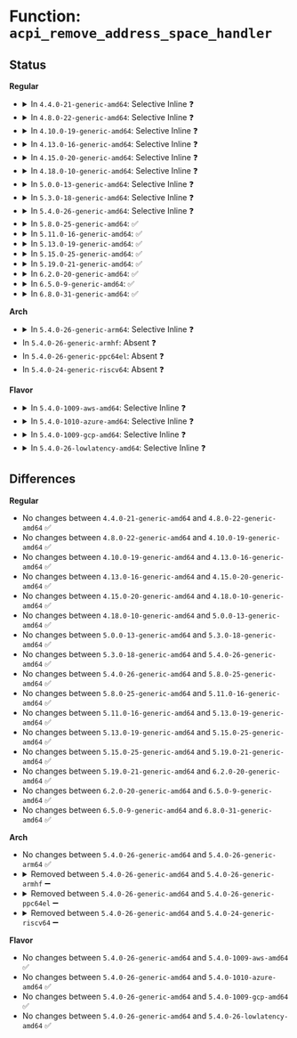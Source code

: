 # Function: <code>acpi_remove_address_space_handler</code>

## Status
<b>Regular</b>
<ul>
<li>
<details>
<summary>In <code>4.4.0-21-generic-amd64</code>: Selective Inline ❓</summary>

```c
acpi_status acpi_remove_address_space_handler(acpi_handle device, acpi_adr_space_type space_id, acpi_adr_space_handler handler)
```

```json
{
  "name": "acpi_remove_address_space_handler",
  "collision_type": "Unique Global",
  "inline_type": "Selective",
  "funcs": [
    {
      "addr": 18446744071583644786,
      "name": "acpi_remove_address_space_handler",
      "external": true,
      "loc": "drivers/acpi/acpica/evxfregn.c:172",
      "file": "drivers/acpi/acpica/evxfregn.c",
      "inline": "not declared, inlined",
      "caller_inline": [],
      "caller_func": [
        "drivers/gpio/gpiolib-acpi.c:acpi_gpiochip_remove",
        "drivers/acpi/ec.c:acpi_ec_remove",
        "drivers/acpi/acpi_cmos_rtc.c:acpi_remove_cmos_rtc_space_handler"
      ]
    }
  ],
  "symbols": [
    {
      "addr": 18446744071583644786,
      "name": "acpi_remove_address_space_handler",
      "section": ".text",
      "bind": "STB_GLOBAL",
      "size": 224
    }
  ]
}
```
</details>
</li>
<li>
<details>
<summary>In <code>4.8.0-22-generic-amd64</code>: Selective Inline ❓</summary>

```c
acpi_status acpi_remove_address_space_handler(acpi_handle device, acpi_adr_space_type space_id, acpi_adr_space_handler handler)
```

```json
{
  "name": "acpi_remove_address_space_handler",
  "collision_type": "Unique Global",
  "inline_type": "Selective",
  "funcs": [
    {
      "addr": 18446744071583967849,
      "name": "acpi_remove_address_space_handler",
      "external": true,
      "loc": "drivers/acpi/acpica/evxfregn.c:140",
      "file": "drivers/acpi/acpica/evxfregn.c",
      "inline": "not declared, inlined",
      "caller_inline": [],
      "caller_func": [
        "drivers/gpio/gpiolib-acpi.c:acpi_gpiochip_remove",
        "drivers/acpi/acpi_cmos_rtc.c:acpi_remove_cmos_rtc_space_handler"
      ]
    }
  ],
  "symbols": [
    {
      "addr": 18446744071583967849,
      "name": "acpi_remove_address_space_handler",
      "section": ".text",
      "bind": "STB_GLOBAL",
      "size": 225
    }
  ]
}
```
</details>
</li>
<li>
<details>
<summary>In <code>4.10.0-19-generic-amd64</code>: Selective Inline ❓</summary>

```c
acpi_status acpi_remove_address_space_handler(acpi_handle device, acpi_adr_space_type space_id, acpi_adr_space_handler handler)
```

```json
{
  "name": "acpi_remove_address_space_handler",
  "collision_type": "Unique Global",
  "inline_type": "Selective",
  "funcs": [
    {
      "addr": 18446744071584109602,
      "name": "acpi_remove_address_space_handler",
      "external": true,
      "loc": "drivers/acpi/acpica/evxfregn.c:140",
      "file": "drivers/acpi/acpica/evxfregn.c",
      "inline": "not declared, inlined",
      "caller_inline": [],
      "caller_func": [
        "drivers/gpio/gpiolib-acpi.c:acpi_gpiochip_remove",
        "drivers/acpi/ec.c:ec_remove_handlers",
        "drivers/acpi/acpi_cmos_rtc.c:acpi_remove_cmos_rtc_space_handler"
      ]
    }
  ],
  "symbols": [
    {
      "addr": 18446744071584109602,
      "name": "acpi_remove_address_space_handler",
      "section": ".text",
      "bind": "STB_GLOBAL",
      "size": 225
    }
  ]
}
```
</details>
</li>
<li>
<details>
<summary>In <code>4.13.0-16-generic-amd64</code>: Selective Inline ❓</summary>

```c
acpi_status acpi_remove_address_space_handler(acpi_handle device, acpi_adr_space_type space_id, acpi_adr_space_handler handler)
```

```json
{
  "name": "acpi_remove_address_space_handler",
  "collision_type": "Unique Global",
  "inline_type": "Selective",
  "funcs": [
    {
      "addr": 18446744071584176628,
      "name": "acpi_remove_address_space_handler",
      "external": true,
      "loc": "drivers/acpi/acpica/evxfregn.c:140",
      "file": "drivers/acpi/acpica/evxfregn.c",
      "inline": "not declared, inlined",
      "caller_inline": [],
      "caller_func": [
        "drivers/pinctrl/intel/pinctrl-cherryview.c:chv_pinctrl_remove",
        "drivers/pinctrl/intel/pinctrl-cherryview.c:chv_pinctrl_remove",
        "drivers/gpio/gpiolib-acpi.c:acpi_gpiochip_remove",
        "drivers/acpi/ec.c:ec_remove_handlers",
        "drivers/acpi/acpi_cmos_rtc.c:acpi_remove_cmos_rtc_space_handler",
        "drivers/i2c/i2c-core-acpi.c:i2c_acpi_remove_space_handler"
      ]
    }
  ],
  "symbols": [
    {
      "addr": 18446744071584176628,
      "name": "acpi_remove_address_space_handler",
      "section": ".text",
      "bind": "STB_GLOBAL",
      "size": 225
    }
  ]
}
```
</details>
</li>
<li>
<details>
<summary>In <code>4.15.0-20-generic-amd64</code>: Selective Inline ❓</summary>

```c
acpi_status acpi_remove_address_space_handler(acpi_handle device, acpi_adr_space_type space_id, acpi_adr_space_handler handler)
```

```json
{
  "name": "acpi_remove_address_space_handler",
  "collision_type": "Unique Global",
  "inline_type": "Selective",
  "funcs": [
    {
      "addr": 18446744071584482445,
      "name": "acpi_remove_address_space_handler",
      "external": true,
      "loc": "drivers/acpi/acpica/evxfregn.c:140",
      "file": "drivers/acpi/acpica/evxfregn.c",
      "inline": "not declared, inlined",
      "caller_inline": [],
      "caller_func": [
        "drivers/pinctrl/intel/pinctrl-cherryview.c:chv_pinctrl_remove",
        "drivers/gpio/gpiolib-acpi.c:acpi_gpiochip_remove",
        "drivers/acpi/ec.c:ec_remove_handlers",
        "drivers/acpi/acpi_cmos_rtc.c:acpi_remove_cmos_rtc_space_handler",
        "drivers/acpi/pmic/tps68470_pmic.c:tps68470_pmic_opregion_probe",
        "drivers/acpi/pmic/tps68470_pmic.c:tps68470_pmic_opregion_probe",
        "drivers/acpi/pmic/tps68470_pmic.c:tps68470_pmic_opregion_probe",
        "drivers/i2c/i2c-core-acpi.c:i2c_acpi_remove_space_handler"
      ]
    }
  ],
  "symbols": [
    {
      "addr": 18446744071584482445,
      "name": "acpi_remove_address_space_handler",
      "section": ".text",
      "bind": "STB_GLOBAL",
      "size": 568
    }
  ]
}
```
</details>
</li>
<li>
<details>
<summary>In <code>4.18.0-10-generic-amd64</code>: Selective Inline ❓</summary>

```c
acpi_status acpi_remove_address_space_handler(acpi_handle device, acpi_adr_space_type space_id, acpi_adr_space_handler handler)
```

```json
{
  "name": "acpi_remove_address_space_handler",
  "collision_type": "Unique Global",
  "inline_type": "Selective",
  "funcs": [
    {
      "addr": 18446744071584706884,
      "name": "acpi_remove_address_space_handler",
      "external": true,
      "loc": "drivers/acpi/acpica/evxfregn.c:106",
      "file": "drivers/acpi/acpica/evxfregn.c",
      "inline": "not declared, inlined",
      "caller_inline": [],
      "caller_func": [
        "drivers/pinctrl/intel/pinctrl-cherryview.c:chv_pinctrl_remove",
        "drivers/gpio/gpiolib-acpi.c:acpi_gpiochip_remove",
        "drivers/acpi/ec.c:ec_remove_handlers",
        "drivers/acpi/acpi_cmos_rtc.c:acpi_remove_cmos_rtc_space_handler",
        "drivers/acpi/pmic/tps68470_pmic.c:tps68470_pmic_opregion_probe",
        "drivers/acpi/pmic/tps68470_pmic.c:tps68470_pmic_opregion_probe",
        "drivers/acpi/pmic/tps68470_pmic.c:tps68470_pmic_opregion_probe",
        "drivers/i2c/i2c-core-acpi.c:i2c_acpi_remove_space_handler"
      ]
    }
  ],
  "symbols": [
    {
      "addr": 18446744071584706884,
      "name": "acpi_remove_address_space_handler",
      "section": ".text",
      "bind": "STB_GLOBAL",
      "size": 568
    }
  ]
}
```
</details>
</li>
<li>
<details>
<summary>In <code>5.0.0-13-generic-amd64</code>: Selective Inline ❓</summary>

```c
acpi_status acpi_remove_address_space_handler(acpi_handle device, acpi_adr_space_type space_id, acpi_adr_space_handler handler)
```

```json
{
  "name": "acpi_remove_address_space_handler",
  "collision_type": "Unique Global",
  "inline_type": "Selective",
  "funcs": [
    {
      "addr": 18446744071584806984,
      "name": "acpi_remove_address_space_handler",
      "external": true,
      "loc": "drivers/acpi/acpica/evxfregn.c:106",
      "file": "drivers/acpi/acpica/evxfregn.c",
      "inline": "not declared, inlined",
      "caller_inline": [],
      "caller_func": [
        "drivers/pinctrl/intel/pinctrl-cherryview.c:chv_pinctrl_remove",
        "drivers/gpio/gpiolib-acpi.c:acpi_gpiochip_remove",
        "drivers/acpi/ec.c:ec_remove_handlers",
        "drivers/acpi/acpi_cmos_rtc.c:acpi_remove_cmos_rtc_space_handler",
        "drivers/acpi/pmic/tps68470_pmic.c:tps68470_pmic_opregion_probe",
        "drivers/acpi/pmic/tps68470_pmic.c:tps68470_pmic_opregion_probe",
        "drivers/acpi/pmic/tps68470_pmic.c:tps68470_pmic_opregion_probe",
        "drivers/i2c/i2c-core-acpi.c:i2c_acpi_remove_space_handler"
      ]
    }
  ],
  "symbols": [
    {
      "addr": 18446744071584806984,
      "name": "acpi_remove_address_space_handler",
      "section": ".text",
      "bind": "STB_GLOBAL",
      "size": 568
    }
  ]
}
```
</details>
</li>
<li>
<details>
<summary>In <code>5.3.0-18-generic-amd64</code>: Selective Inline ❓</summary>

```c
acpi_status acpi_remove_address_space_handler(acpi_handle device, acpi_adr_space_type space_id, acpi_adr_space_handler handler)
```

```json
{
  "name": "acpi_remove_address_space_handler",
  "collision_type": "Unique Global",
  "inline_type": "Selective",
  "funcs": [
    {
      "addr": 18446744071585009879,
      "name": "acpi_remove_address_space_handler",
      "external": true,
      "loc": "drivers/acpi/acpica/evxfregn.c:106",
      "file": "drivers/acpi/acpica/evxfregn.c",
      "inline": "not declared, inlined",
      "caller_inline": [],
      "caller_func": [
        "drivers/pinctrl/intel/pinctrl-cherryview.c:chv_pinctrl_remove",
        "drivers/gpio/gpiolib-acpi.c:acpi_gpiochip_remove",
        "drivers/acpi/ec.c:acpi_ec_remove",
        "drivers/acpi/acpi_cmos_rtc.c:acpi_remove_cmos_rtc_space_handler",
        "drivers/acpi/pmic/tps68470_pmic.c:tps68470_pmic_opregion_probe",
        "drivers/acpi/pmic/tps68470_pmic.c:tps68470_pmic_opregion_probe",
        "drivers/acpi/pmic/tps68470_pmic.c:tps68470_pmic_opregion_probe",
        "drivers/i2c/i2c-core-acpi.c:i2c_acpi_remove_space_handler"
      ]
    }
  ],
  "symbols": [
    {
      "addr": 18446744071585009879,
      "name": "acpi_remove_address_space_handler",
      "section": ".text",
      "bind": "STB_GLOBAL",
      "size": 576
    }
  ]
}
```
</details>
</li>
<li>
<details>
<summary>In <code>5.4.0-26-generic-amd64</code>: Selective Inline ❓</summary>

```c
acpi_status acpi_remove_address_space_handler(acpi_handle device, acpi_adr_space_type space_id, acpi_adr_space_handler handler)
```

```json
{
  "name": "acpi_remove_address_space_handler",
  "collision_type": "Unique Global",
  "inline_type": "Selective",
  "funcs": [
    {
      "addr": 18446744071585145964,
      "name": "acpi_remove_address_space_handler",
      "external": true,
      "loc": "drivers/acpi/acpica/evxfregn.c:106",
      "file": "drivers/acpi/acpica/evxfregn.c",
      "inline": "not declared, inlined",
      "caller_inline": [],
      "caller_func": [
        "drivers/pinctrl/intel/pinctrl-cherryview.c:chv_pinctrl_remove",
        "drivers/gpio/gpiolib-acpi.c:acpi_gpiochip_remove",
        "drivers/acpi/ec.c:acpi_ec_remove",
        "drivers/acpi/acpi_cmos_rtc.c:acpi_remove_cmos_rtc_space_handler",
        "drivers/acpi/pmic/tps68470_pmic.c:tps68470_pmic_opregion_probe",
        "drivers/acpi/pmic/tps68470_pmic.c:tps68470_pmic_opregion_probe",
        "drivers/acpi/pmic/tps68470_pmic.c:tps68470_pmic_opregion_probe",
        "drivers/i2c/i2c-core-acpi.c:i2c_acpi_remove_space_handler"
      ]
    }
  ],
  "symbols": [
    {
      "addr": 18446744071585145964,
      "name": "acpi_remove_address_space_handler",
      "section": ".text",
      "bind": "STB_GLOBAL",
      "size": 576
    }
  ]
}
```
</details>
</li>
<li>
<details>
<summary>In <code>5.8.0-25-generic-amd64</code>: ✅</summary>

```c
acpi_status acpi_remove_address_space_handler(acpi_handle device, acpi_adr_space_type space_id, acpi_adr_space_handler handler)
```

```json
{
  "name": "acpi_remove_address_space_handler",
  "collision_type": "Unique Global",
  "inline_type": "No",
  "funcs": [
    {
      "addr": 18446744071585851136,
      "name": "acpi_remove_address_space_handler",
      "external": true,
      "loc": "drivers/acpi/acpica/evxfregn.c:106",
      "file": "drivers/acpi/acpica/evxfregn.c",
      "inline": "seen, unknown",
      "caller_inline": [],
      "caller_func": [
        "drivers/pinctrl/intel/pinctrl-cherryview.c:chv_pinctrl_remove",
        "drivers/gpio/gpiolib-acpi.c:acpi_gpiochip_free_regions",
        "drivers/acpi/ec.c:ec_remove_handlers",
        "drivers/acpi/acpi_cmos_rtc.c:acpi_remove_cmos_rtc_space_handler",
        "drivers/acpi/pmic/intel_pmic.c:intel_pmic_install_opregion_handler",
        "drivers/acpi/pmic/intel_pmic.c:intel_pmic_install_opregion_handler",
        "drivers/acpi/pmic/intel_pmic_xpower.c:intel_xpower_pmic_opregion_probe",
        "drivers/acpi/pmic/tps68470_pmic.c:tps68470_pmic_opregion_probe",
        "drivers/acpi/pmic/tps68470_pmic.c:tps68470_pmic_opregion_probe",
        "drivers/acpi/pmic/tps68470_pmic.c:tps68470_pmic_opregion_probe",
        "drivers/i2c/i2c-core-acpi.c:i2c_acpi_remove_space_handler"
      ]
    }
  ],
  "symbols": [
    {
      "addr": 18446744071585851136,
      "name": "acpi_remove_address_space_handler",
      "section": ".text",
      "bind": "STB_GLOBAL",
      "size": 577
    }
  ]
}
```
</details>
</li>
<li>
<details>
<summary>In <code>5.11.0-16-generic-amd64</code>: ✅</summary>

```c
acpi_status acpi_remove_address_space_handler(acpi_handle device, acpi_adr_space_type space_id, acpi_adr_space_handler handler)
```

```json
{
  "name": "acpi_remove_address_space_handler",
  "collision_type": "Unique Global",
  "inline_type": "No",
  "funcs": [
    {
      "addr": 18446744071585972287,
      "name": "acpi_remove_address_space_handler",
      "external": true,
      "loc": "drivers/acpi/acpica/evxfregn.c:106",
      "file": "drivers/acpi/acpica/evxfregn.c",
      "inline": "seen, unknown",
      "caller_inline": [],
      "caller_func": [
        "drivers/pinctrl/intel/pinctrl-cherryview.c:chv_pinctrl_remove",
        "drivers/gpio/gpiolib-acpi.c:acpi_gpiochip_free_regions",
        "drivers/acpi/ec.c:ec_remove_handlers",
        "drivers/acpi/acpi_cmos_rtc.c:acpi_remove_cmos_rtc_space_handler",
        "drivers/acpi/pmic/intel_pmic.c:intel_pmic_install_opregion_handler",
        "drivers/acpi/pmic/intel_pmic.c:intel_pmic_install_opregion_handler",
        "drivers/acpi/pmic/intel_pmic_xpower.c:intel_xpower_pmic_opregion_probe",
        "drivers/acpi/pmic/tps68470_pmic.c:tps68470_pmic_opregion_probe",
        "drivers/acpi/pmic/tps68470_pmic.c:tps68470_pmic_opregion_probe",
        "drivers/acpi/pmic/tps68470_pmic.c:tps68470_pmic_opregion_probe",
        "drivers/i2c/i2c-core-acpi.c:i2c_acpi_remove_space_handler"
      ]
    }
  ],
  "symbols": [
    {
      "addr": 18446744071585972287,
      "name": "acpi_remove_address_space_handler",
      "section": ".text",
      "bind": "STB_GLOBAL",
      "size": 591
    }
  ]
}
```
</details>
</li>
<li>
<details>
<summary>In <code>5.13.0-19-generic-amd64</code>: ✅</summary>

```c
acpi_status acpi_remove_address_space_handler(acpi_handle device, acpi_adr_space_type space_id, acpi_adr_space_handler handler)
```

```json
{
  "name": "acpi_remove_address_space_handler",
  "collision_type": "Unique Global",
  "inline_type": "No",
  "funcs": [
    {
      "addr": 18446744071585849355,
      "name": "acpi_remove_address_space_handler",
      "external": true,
      "loc": "drivers/acpi/acpica/evxfregn.c:106",
      "file": "drivers/acpi/acpica/evxfregn.c",
      "inline": "seen, unknown",
      "caller_inline": [],
      "caller_func": [
        "drivers/pinctrl/intel/pinctrl-cherryview.c:chv_pinctrl_remove",
        "drivers/gpio/gpiolib-acpi.c:acpi_gpiochip_remove",
        "drivers/acpi/ec.c:acpi_ec_remove",
        "drivers/acpi/acpi_cmos_rtc.c:acpi_remove_cmos_rtc_space_handler",
        "drivers/acpi/pmic/intel_pmic.c:intel_pmic_install_opregion_handler",
        "drivers/acpi/pmic/intel_pmic.c:intel_pmic_install_opregion_handler",
        "drivers/acpi/pmic/intel_pmic_xpower.c:intel_xpower_pmic_opregion_probe",
        "drivers/acpi/pmic/tps68470_pmic.c:tps68470_pmic_opregion_probe",
        "drivers/acpi/pmic/tps68470_pmic.c:tps68470_pmic_opregion_probe",
        "drivers/acpi/pmic/tps68470_pmic.c:tps68470_pmic_opregion_probe",
        "drivers/i2c/i2c-core-acpi.c:i2c_acpi_remove_space_handler"
      ]
    }
  ],
  "symbols": [
    {
      "addr": 18446744071585849355,
      "name": "acpi_remove_address_space_handler",
      "section": ".text",
      "bind": "STB_GLOBAL",
      "size": 591
    }
  ]
}
```
</details>
</li>
<li>
<details>
<summary>In <code>5.15.0-25-generic-amd64</code>: ✅</summary>

```c
acpi_status acpi_remove_address_space_handler(acpi_handle device, acpi_adr_space_type space_id, acpi_adr_space_handler handler)
```

```json
{
  "name": "acpi_remove_address_space_handler",
  "collision_type": "Unique Global",
  "inline_type": "No",
  "funcs": [
    {
      "addr": 18446744071586336202,
      "name": "acpi_remove_address_space_handler",
      "external": true,
      "loc": "drivers/acpi/acpica/evxfregn.c:106",
      "file": "drivers/acpi/acpica/evxfregn.c",
      "inline": "seen, unknown",
      "caller_inline": [],
      "caller_func": [
        "drivers/pinctrl/intel/pinctrl-cherryview.c:chv_pinctrl_remove",
        "drivers/gpio/gpiolib-acpi.c:acpi_gpiochip_remove",
        "drivers/acpi/ec.c:acpi_ec_remove",
        "drivers/acpi/acpi_cmos_rtc.c:acpi_remove_cmos_rtc_space_handler",
        "drivers/acpi/pmic/intel_pmic.c:intel_pmic_install_opregion_handler",
        "drivers/acpi/pmic/intel_pmic.c:intel_pmic_install_opregion_handler",
        "drivers/acpi/pmic/intel_pmic_xpower.c:intel_xpower_pmic_opregion_probe",
        "drivers/acpi/pmic/tps68470_pmic.c:tps68470_pmic_opregion_probe",
        "drivers/acpi/pmic/tps68470_pmic.c:tps68470_pmic_opregion_probe",
        "drivers/acpi/pmic/tps68470_pmic.c:tps68470_pmic_opregion_probe",
        "drivers/i2c/i2c-core-acpi.c:i2c_acpi_remove_space_handler"
      ]
    }
  ],
  "symbols": [
    {
      "addr": 18446744071586336202,
      "name": "acpi_remove_address_space_handler",
      "section": ".text",
      "bind": "STB_GLOBAL",
      "size": 591
    }
  ]
}
```
</details>
</li>
<li>
<details>
<summary>In <code>5.19.0-21-generic-amd64</code>: ✅</summary>

```c
acpi_status acpi_remove_address_space_handler(acpi_handle device, acpi_adr_space_type space_id, acpi_adr_space_handler handler)
```

```json
{
  "name": "acpi_remove_address_space_handler",
  "collision_type": "Unique Global",
  "inline_type": "No",
  "funcs": [
    {
      "addr": 18446744071587583024,
      "name": "acpi_remove_address_space_handler",
      "external": true,
      "loc": "drivers/acpi/acpica/evxfregn.c:106",
      "file": "drivers/acpi/acpica/evxfregn.c",
      "inline": "seen, unknown",
      "caller_inline": [],
      "caller_func": [
        "drivers/pinctrl/intel/pinctrl-cherryview.c:chv_pinctrl_remove",
        "drivers/gpio/gpiolib-acpi.c:acpi_gpiochip_remove",
        "drivers/acpi/ec.c:acpi_ec_remove",
        "drivers/acpi/pmic/intel_pmic.c:intel_pmic_install_opregion_handler",
        "drivers/acpi/pmic/intel_pmic.c:intel_pmic_install_opregion_handler",
        "drivers/acpi/pmic/intel_pmic_xpower.c:intel_xpower_pmic_opregion_probe",
        "drivers/acpi/pmic/tps68470_pmic.c:tps68470_pmic_opregion_probe",
        "drivers/acpi/pmic/tps68470_pmic.c:tps68470_pmic_opregion_probe",
        "drivers/acpi/pmic/tps68470_pmic.c:tps68470_pmic_opregion_probe",
        "drivers/i2c/i2c-core-acpi.c:i2c_acpi_remove_space_handler"
      ]
    }
  ],
  "symbols": [
    {
      "addr": 18446744071587583024,
      "name": "acpi_remove_address_space_handler",
      "section": ".text",
      "bind": "STB_GLOBAL",
      "size": 597
    }
  ]
}
```
</details>
</li>
<li>
<details>
<summary>In <code>6.2.0-20-generic-amd64</code>: ✅</summary>

```c
acpi_status acpi_remove_address_space_handler(acpi_handle device, acpi_adr_space_type space_id, acpi_adr_space_handler handler)
```

```json
{
  "name": "acpi_remove_address_space_handler",
  "collision_type": "Unique Global",
  "inline_type": "No",
  "funcs": [
    {
      "addr": 18446744071588872656,
      "name": "acpi_remove_address_space_handler",
      "external": true,
      "loc": "drivers/acpi/acpica/evxfregn.c:136",
      "file": "drivers/acpi/acpica/evxfregn.c",
      "inline": "seen, unknown",
      "caller_inline": [],
      "caller_func": [
        "drivers/pinctrl/intel/pinctrl-cherryview.c:chv_pinctrl_remove",
        "drivers/gpio/gpiolib-acpi.c:acpi_gpiochip_remove",
        "drivers/acpi/ec.c:ec_remove_handlers",
        "drivers/acpi/pmic/intel_pmic.c:intel_pmic_install_opregion_handler",
        "drivers/acpi/pmic/intel_pmic.c:intel_pmic_install_opregion_handler",
        "drivers/acpi/pmic/intel_pmic_xpower.c:intel_xpower_pmic_opregion_probe",
        "drivers/acpi/pmic/tps68470_pmic.c:tps68470_pmic_opregion_probe",
        "drivers/acpi/pmic/tps68470_pmic.c:tps68470_pmic_opregion_probe",
        "drivers/acpi/pmic/tps68470_pmic.c:tps68470_pmic_opregion_probe",
        "drivers/i2c/i2c-core-acpi.c:i2c_acpi_remove_space_handler"
      ]
    }
  ],
  "symbols": [
    {
      "addr": 18446744071588872656,
      "name": "acpi_remove_address_space_handler",
      "section": ".text",
      "bind": "STB_GLOBAL",
      "size": 680
    }
  ]
}
```
</details>
</li>
<li>
<details>
<summary>In <code>6.5.0-9-generic-amd64</code>: ✅</summary>

```c
acpi_status acpi_remove_address_space_handler(acpi_handle device, acpi_adr_space_type space_id, acpi_adr_space_handler handler)
```

```json
{
  "name": "acpi_remove_address_space_handler",
  "collision_type": "Unique Global",
  "inline_type": "No",
  "funcs": [
    {
      "addr": 18446744071589162096,
      "name": "acpi_remove_address_space_handler",
      "external": true,
      "loc": "drivers/acpi/acpica/evxfregn.c:136",
      "file": "drivers/acpi/acpica/evxfregn.c",
      "inline": "seen, unknown",
      "caller_inline": [],
      "caller_func": [
        "drivers/pinctrl/intel/pinctrl-cherryview.c:chv_pinctrl_remove",
        "drivers/gpio/gpiolib-acpi.c:acpi_gpiochip_remove",
        "drivers/acpi/ec.c:ec_remove_handlers",
        "drivers/acpi/acpi_cmos_rtc.c:acpi_cmos_rtc_detach_handler",
        "drivers/acpi/pmic/intel_pmic.c:intel_pmic_install_opregion_handler",
        "drivers/acpi/pmic/intel_pmic.c:intel_pmic_install_opregion_handler",
        "drivers/acpi/pmic/intel_pmic_xpower.c:intel_xpower_pmic_opregion_probe",
        "drivers/acpi/pmic/tps68470_pmic.c:tps68470_pmic_opregion_probe",
        "drivers/acpi/pmic/tps68470_pmic.c:tps68470_pmic_opregion_probe",
        "drivers/acpi/pmic/tps68470_pmic.c:tps68470_pmic_opregion_probe",
        "drivers/i2c/i2c-core-acpi.c:i2c_acpi_remove_space_handler"
      ]
    }
  ],
  "symbols": [
    {
      "addr": 18446744071589162096,
      "name": "acpi_remove_address_space_handler",
      "section": ".text",
      "bind": "STB_GLOBAL",
      "size": 680
    }
  ]
}
```
</details>
</li>
<li>
<details>
<summary>In <code>6.8.0-31-generic-amd64</code>: ✅</summary>

```c
acpi_status acpi_remove_address_space_handler(acpi_handle device, acpi_adr_space_type space_id, acpi_adr_space_handler handler)
```

```json
{
  "name": "acpi_remove_address_space_handler",
  "collision_type": "Unique Global",
  "inline_type": "No",
  "funcs": [
    {
      "addr": 18446744071589468464,
      "name": "acpi_remove_address_space_handler",
      "external": true,
      "loc": "drivers/acpi/acpica/evxfregn.c:136",
      "file": "drivers/acpi/acpica/evxfregn.c",
      "inline": "seen, unknown",
      "caller_inline": [],
      "caller_func": [
        "drivers/pinctrl/intel/pinctrl-cherryview.c:chv_pinctrl_remove",
        "drivers/gpio/gpiolib-acpi.c:acpi_gpiochip_remove",
        "drivers/acpi/ec.c:ec_remove_handlers",
        "drivers/acpi/acpi_cmos_rtc.c:acpi_cmos_rtc_detach_handler",
        "drivers/acpi/pmic/intel_pmic.c:intel_pmic_install_opregion_handler",
        "drivers/acpi/pmic/intel_pmic.c:intel_pmic_install_opregion_handler",
        "drivers/acpi/pmic/intel_pmic_xpower.c:intel_xpower_pmic_opregion_probe",
        "drivers/acpi/pmic/tps68470_pmic.c:tps68470_pmic_opregion_probe",
        "drivers/acpi/pmic/tps68470_pmic.c:tps68470_pmic_opregion_probe",
        "drivers/acpi/pmic/tps68470_pmic.c:tps68470_pmic_opregion_probe",
        "drivers/i2c/i2c-core-acpi.c:i2c_acpi_remove_space_handler"
      ]
    }
  ],
  "symbols": [
    {
      "addr": 18446744071589468464,
      "name": "acpi_remove_address_space_handler",
      "section": ".text",
      "bind": "STB_GLOBAL",
      "size": 680
    }
  ]
}
```
</details>
</li>
</ul>
<b>Arch</b>
<ul>
<li>
<details>
<summary>In <code>5.4.0-26-generic-arm64</code>: Selective Inline ❓</summary>

```c
acpi_status acpi_remove_address_space_handler(acpi_handle device, acpi_adr_space_type space_id, acpi_adr_space_handler handler)
```

```json
{
  "name": "acpi_remove_address_space_handler",
  "collision_type": "Unique Global",
  "inline_type": "Selective",
  "funcs": [
    {
      "addr": 18446603336497509420,
      "name": "acpi_remove_address_space_handler",
      "external": true,
      "loc": "drivers/acpi/acpica/evxfregn.c:106",
      "file": "drivers/acpi/acpica/evxfregn.c",
      "inline": "not declared, inlined",
      "caller_inline": [],
      "caller_func": [
        "drivers/gpio/gpiolib-acpi.c:acpi_gpiochip_remove",
        "drivers/acpi/ec.c:acpi_ec_remove",
        "drivers/acpi/pmic/tps68470_pmic.c:tps68470_pmic_opregion_probe",
        "drivers/acpi/pmic/tps68470_pmic.c:tps68470_pmic_opregion_probe",
        "drivers/acpi/pmic/tps68470_pmic.c:tps68470_pmic_opregion_probe",
        "drivers/i2c/i2c-core-acpi.c:i2c_acpi_remove_space_handler"
      ]
    }
  ],
  "symbols": [
    {
      "addr": 18446603336497509420,
      "name": "acpi_remove_address_space_handler",
      "section": ".text",
      "bind": "STB_GLOBAL",
      "size": 260
    }
  ]
}
```
</details>
</li>
<li>
In <code>5.4.0-26-generic-armhf</code>: Absent ❓
</li>
<li>
In <code>5.4.0-26-generic-ppc64el</code>: Absent ❓
</li>
<li>
In <code>5.4.0-24-generic-riscv64</code>: Absent ❓
</li>
</ul>
<b>Flavor</b>
<ul>
<li>
<details>
<summary>In <code>5.4.0-1009-aws-amd64</code>: Selective Inline ❓</summary>

```c
acpi_status acpi_remove_address_space_handler(acpi_handle device, acpi_adr_space_type space_id, acpi_adr_space_handler handler)
```

```json
{
  "name": "acpi_remove_address_space_handler",
  "collision_type": "Unique Global",
  "inline_type": "Selective",
  "funcs": [
    {
      "addr": 18446744071585044638,
      "name": "acpi_remove_address_space_handler",
      "external": true,
      "loc": "drivers/acpi/acpica/evxfregn.c:106",
      "file": "drivers/acpi/acpica/evxfregn.c",
      "inline": "not declared, inlined",
      "caller_inline": [],
      "caller_func": [
        "drivers/gpio/gpiolib-acpi.c:acpi_gpiochip_remove",
        "drivers/acpi/ec.c:acpi_ec_remove",
        "drivers/acpi/acpi_cmos_rtc.c:acpi_remove_cmos_rtc_space_handler"
      ]
    }
  ],
  "symbols": [
    {
      "addr": 18446744071585044638,
      "name": "acpi_remove_address_space_handler",
      "section": ".text",
      "bind": "STB_GLOBAL",
      "size": 229
    }
  ]
}
```
</details>
</li>
<li>
<details>
<summary>In <code>5.4.0-1010-azure-amd64</code>: Selective Inline ❓</summary>

```c
acpi_status acpi_remove_address_space_handler(acpi_handle device, acpi_adr_space_type space_id, acpi_adr_space_handler handler)
```

```json
{
  "name": "acpi_remove_address_space_handler",
  "collision_type": "Unique Global",
  "inline_type": "Selective",
  "funcs": [
    {
      "addr": 18446744071584960193,
      "name": "acpi_remove_address_space_handler",
      "external": true,
      "loc": "drivers/acpi/acpica/evxfregn.c:106",
      "file": "drivers/acpi/acpica/evxfregn.c",
      "inline": "not declared, inlined",
      "caller_inline": [],
      "caller_func": [
        "drivers/pinctrl/intel/pinctrl-cherryview.c:chv_pinctrl_remove",
        "drivers/gpio/gpiolib-acpi.c:acpi_gpiochip_remove",
        "drivers/acpi/ec.c:acpi_ec_remove",
        "drivers/acpi/acpi_cmos_rtc.c:acpi_remove_cmos_rtc_space_handler"
      ]
    }
  ],
  "symbols": [
    {
      "addr": 18446744071584960193,
      "name": "acpi_remove_address_space_handler",
      "section": ".text",
      "bind": "STB_GLOBAL",
      "size": 229
    }
  ]
}
```
</details>
</li>
<li>
<details>
<summary>In <code>5.4.0-1009-gcp-amd64</code>: Selective Inline ❓</summary>

```c
acpi_status acpi_remove_address_space_handler(acpi_handle device, acpi_adr_space_type space_id, acpi_adr_space_handler handler)
```

```json
{
  "name": "acpi_remove_address_space_handler",
  "collision_type": "Unique Global",
  "inline_type": "Selective",
  "funcs": [
    {
      "addr": 18446744071585097548,
      "name": "acpi_remove_address_space_handler",
      "external": true,
      "loc": "drivers/acpi/acpica/evxfregn.c:106",
      "file": "drivers/acpi/acpica/evxfregn.c",
      "inline": "not declared, inlined",
      "caller_inline": [],
      "caller_func": [
        "drivers/pinctrl/intel/pinctrl-cherryview.c:chv_pinctrl_remove",
        "drivers/gpio/gpiolib-acpi.c:acpi_gpiochip_remove",
        "drivers/acpi/ec.c:acpi_ec_remove",
        "drivers/acpi/acpi_cmos_rtc.c:acpi_remove_cmos_rtc_space_handler",
        "drivers/acpi/pmic/tps68470_pmic.c:tps68470_pmic_opregion_probe",
        "drivers/acpi/pmic/tps68470_pmic.c:tps68470_pmic_opregion_probe",
        "drivers/acpi/pmic/tps68470_pmic.c:tps68470_pmic_opregion_probe",
        "drivers/i2c/i2c-core-acpi.c:i2c_acpi_remove_space_handler"
      ]
    }
  ],
  "symbols": [
    {
      "addr": 18446744071585097548,
      "name": "acpi_remove_address_space_handler",
      "section": ".text",
      "bind": "STB_GLOBAL",
      "size": 576
    }
  ]
}
```
</details>
</li>
<li>
<details>
<summary>In <code>5.4.0-26-lowlatency-amd64</code>: Selective Inline ❓</summary>

```c
acpi_status acpi_remove_address_space_handler(acpi_handle device, acpi_adr_space_type space_id, acpi_adr_space_handler handler)
```

```json
{
  "name": "acpi_remove_address_space_handler",
  "collision_type": "Unique Global",
  "inline_type": "Selective",
  "funcs": [
    {
      "addr": 18446744071585203708,
      "name": "acpi_remove_address_space_handler",
      "external": true,
      "loc": "drivers/acpi/acpica/evxfregn.c:106",
      "file": "drivers/acpi/acpica/evxfregn.c",
      "inline": "not declared, inlined",
      "caller_inline": [],
      "caller_func": [
        "drivers/pinctrl/intel/pinctrl-cherryview.c:chv_pinctrl_remove",
        "drivers/gpio/gpiolib-acpi.c:acpi_gpiochip_remove",
        "drivers/acpi/ec.c:acpi_ec_remove",
        "drivers/acpi/acpi_cmos_rtc.c:acpi_remove_cmos_rtc_space_handler",
        "drivers/acpi/pmic/tps68470_pmic.c:tps68470_pmic_opregion_probe",
        "drivers/acpi/pmic/tps68470_pmic.c:tps68470_pmic_opregion_probe",
        "drivers/acpi/pmic/tps68470_pmic.c:tps68470_pmic_opregion_probe",
        "drivers/i2c/i2c-core-acpi.c:i2c_acpi_remove_space_handler"
      ]
    }
  ],
  "symbols": [
    {
      "addr": 18446744071585203708,
      "name": "acpi_remove_address_space_handler",
      "section": ".text",
      "bind": "STB_GLOBAL",
      "size": 576
    }
  ]
}
```
</details>
</li>
</ul>

## Differences
<b>Regular</b>
<ul>
<li>
No changes between <code>4.4.0-21-generic-amd64</code> and <code>4.8.0-22-generic-amd64</code> ✅
</li>
<li>
No changes between <code>4.8.0-22-generic-amd64</code> and <code>4.10.0-19-generic-amd64</code> ✅
</li>
<li>
No changes between <code>4.10.0-19-generic-amd64</code> and <code>4.13.0-16-generic-amd64</code> ✅
</li>
<li>
No changes between <code>4.13.0-16-generic-amd64</code> and <code>4.15.0-20-generic-amd64</code> ✅
</li>
<li>
No changes between <code>4.15.0-20-generic-amd64</code> and <code>4.18.0-10-generic-amd64</code> ✅
</li>
<li>
No changes between <code>4.18.0-10-generic-amd64</code> and <code>5.0.0-13-generic-amd64</code> ✅
</li>
<li>
No changes between <code>5.0.0-13-generic-amd64</code> and <code>5.3.0-18-generic-amd64</code> ✅
</li>
<li>
No changes between <code>5.3.0-18-generic-amd64</code> and <code>5.4.0-26-generic-amd64</code> ✅
</li>
<li>
No changes between <code>5.4.0-26-generic-amd64</code> and <code>5.8.0-25-generic-amd64</code> ✅
</li>
<li>
No changes between <code>5.8.0-25-generic-amd64</code> and <code>5.11.0-16-generic-amd64</code> ✅
</li>
<li>
No changes between <code>5.11.0-16-generic-amd64</code> and <code>5.13.0-19-generic-amd64</code> ✅
</li>
<li>
No changes between <code>5.13.0-19-generic-amd64</code> and <code>5.15.0-25-generic-amd64</code> ✅
</li>
<li>
No changes between <code>5.15.0-25-generic-amd64</code> and <code>5.19.0-21-generic-amd64</code> ✅
</li>
<li>
No changes between <code>5.19.0-21-generic-amd64</code> and <code>6.2.0-20-generic-amd64</code> ✅
</li>
<li>
No changes between <code>6.2.0-20-generic-amd64</code> and <code>6.5.0-9-generic-amd64</code> ✅
</li>
<li>
No changes between <code>6.5.0-9-generic-amd64</code> and <code>6.8.0-31-generic-amd64</code> ✅
</li>
</ul>
<b>Arch</b>
<ul>
<li>
No changes between <code>5.4.0-26-generic-amd64</code> and <code>5.4.0-26-generic-arm64</code> ✅
</li>
<li>
<details>
<summary>Removed between <code>5.4.0-26-generic-amd64</code> and <code>5.4.0-26-generic-armhf</code> ➖</summary>

```c
acpi_status acpi_remove_address_space_handler(acpi_handle device, acpi_adr_space_type space_id, acpi_adr_space_handler handler)
```
</details>
</li>
<li>
<details>
<summary>Removed between <code>5.4.0-26-generic-amd64</code> and <code>5.4.0-26-generic-ppc64el</code> ➖</summary>

```c
acpi_status acpi_remove_address_space_handler(acpi_handle device, acpi_adr_space_type space_id, acpi_adr_space_handler handler)
```
</details>
</li>
<li>
<details>
<summary>Removed between <code>5.4.0-26-generic-amd64</code> and <code>5.4.0-24-generic-riscv64</code> ➖</summary>

```c
acpi_status acpi_remove_address_space_handler(acpi_handle device, acpi_adr_space_type space_id, acpi_adr_space_handler handler)
```
</details>
</li>
</ul>
<b>Flavor</b>
<ul>
<li>
No changes between <code>5.4.0-26-generic-amd64</code> and <code>5.4.0-1009-aws-amd64</code> ✅
</li>
<li>
No changes between <code>5.4.0-26-generic-amd64</code> and <code>5.4.0-1010-azure-amd64</code> ✅
</li>
<li>
No changes between <code>5.4.0-26-generic-amd64</code> and <code>5.4.0-1009-gcp-amd64</code> ✅
</li>
<li>
No changes between <code>5.4.0-26-generic-amd64</code> and <code>5.4.0-26-lowlatency-amd64</code> ✅
</li>
</ul>
